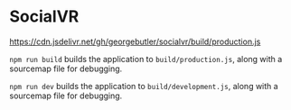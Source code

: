 # SocialVR

https://cdn.jsdelivr.net/gh/georgebutler/socialvr/build/production.js

`npm run build` builds the application to `build/production.js`, along with a sourcemap file for debugging.

`npm run dev` builds the application to `build/development.js`, along with a sourcemap file for debugging.
